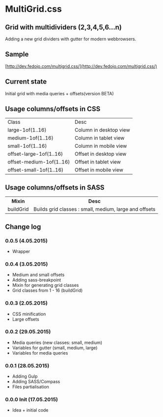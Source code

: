 # MultiGrid.css 
## Grid with multidividers (2,3,4,5,6...n)
Adding a new grid dividers with gutter for modern webbrowsers.

## Sample
[http://dev.fedojo.com/multigrid.css/](http://dev.fedojo.com/multigrid.css/)

## Current state
Initial grid with media queries + offsets(version BETA)


## Usage columns/offsets in CSS
<table>
	<tr>
	<td>
		Class
	</td>
	<td>
		Desc
	</td>
	</tr>
	<tr>
		<td>
			large-1of(1..16)
		</td>
		<td>
			Column in desktop view
		</td>
	</tr>
	<tr>
		<td>
			medium-1of(1..16)
		</td>
		<td>
			Column in tablet view
		</td>
	</tr>
	<tr>
		<td>
			small-1of(1..16)
		</td>
		<td>
			Column in mobile view
		</td>
	</tr>
	<tr>
		<td>
			offset-large-1of(1..16)
		</td>
		<td>
			Offset in desktop view
		</td>
	</tr>
	<tr>
		<td>
			offset-medium-1of(1..16)
		</td>
		<td>
			Offset in tablet view
		</td>
	</tr>
	<tr>
		<td>
			offset-small-1of(1..16)
		</td>
		<td>
			Offset in mobile view
		</td>
	</tr>
</table>


## Usage columns/offsets in SASS
<table>
	<tr>
		<th>Mixin</th>
		<th>Desc</th>
	</tr>
	<tr>
		<td>buildGrid</td>
		<td>Builds grid classes : small, medium, large and offsets</td>
	</tr>
</table>

## Change log


### 0.0.5 (4.05.2015)
- Wrapper

### 0.0.4 (3.05.2015)
- Medium and small offsets
- Adding sass-breakpoint
- Mixin for generating grid classes
- Grid classes from 1 - 16 (buildGrid)

### 0.0.3 (2.05.2015)
- CSS minification
- Large offsets

### 0.0.2 (29.05.2015)
- Media queries (new classes: small, medium)
- Variables for gutter (small, medium, large)
- Variables for media queries

### 0.0.1 (28.05.2015)
- Adding Gulp
- Adding SASS/Compass
- Files partialisation

### 0.0.0 Init (17.05.2015)
- Idea + initial code


